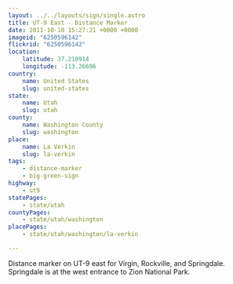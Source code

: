 ```yaml
---
layout: ../../layouts/sign/single.astro
title: UT-9 East - Distance Marker
date: 2011-10-10 15:27:21 +0000 +0000
imageid: "6250596142"
flickrid: "6250596142"
location:
    latitude: 37.210914
    longitude: -113.26696
country:
    name: United States
    slug: united-states
state:
    name: Utah
    slug: utah
county:
    name: Washington County
    slug: washington
place:
    name: La Verkin
    slug: la-verkin
tags:
    - distance-marker
    - big-green-sign
highway:
    - ut9
statePages:
    - state/utah
countyPages:
    - state/utah/washington
placePages:
    - state/utah/washington/la-verkin

---
```

Distance marker on UT-9 east for Virgin, Rockville, and Springdale.  Springdale is at the west entrance to Zion National Park.